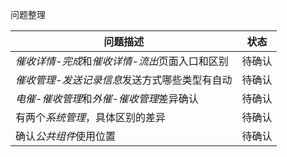 问题整理

问题描述|状态
---|---
*催收详情-完成*和*催收详情-流出*页面入口和区别|待确认
*催收管理-发送记录信息*发送方式哪些类型有自动|待确认
*电催-催收管理*和*外催-催收管理*差异确认|待确认
有两个*系统管理*，具体区别的差异|待确认
确认*公共组件*使用位置|待确认